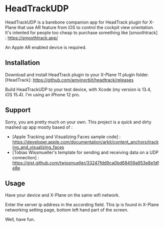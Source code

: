 # HeadTrackUDP

HeadTrackUDP is a barebone companion app for HeadTrack plugin for X-Plane that use AR feature from iOS to control the cockpit view orientation.
It's intented for people too cheap to purchase something like [smoothtrack] : https://smoothtrack.app/

An Apple AR enabled device is required.

## Installation

Download and install HeadTrack plugin to your X-Plane 11 plugin folder.
[HeadTrack]: https://github.com/amyinorbit/headtrack/releases

Build HeadTrackUDP to your test device, with Xcode (my version is 13.4, iOS 15.4).
I'm using an iPhone 12 pro.

## Support

Sorry, you are pretty much on your own.
This project is a quick and dirty mashed up app mostly based of :
- [Apple Tracking and Visualizing Faces sample code] : https://developer.apple.com/documentation/arkit/content_anchors/tracking_and_visualizing_faces
- [Tobias Wissmueller's template for sending and receiving data on a UDP connection] : https://gist.github.com/twissmueller/33247fdd9ca0bd68459a953e8e1dfe8e

## Usage

Have your device and X-Plane on the same wifi network.

Enter the server ip address in the according field. This ip is found in X-Plane networking setting page, bottom left hand part of the screen.

Well, have fun.
